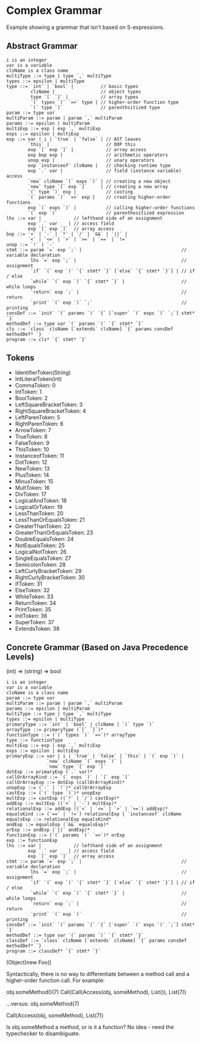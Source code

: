 # Complex Grammar #

Example showing a grammar that isn't based on S-expressions.

## Abstract Grammar ##

```
i is an integer
var is a variable
clsName is a class name
multiType ::= type | type `,` multiType
types ::= epsilon | multiType
type ::= `int` | `bool` |          // basic types
         clsName |                 // object types
         type `[` `]` |            // array types
         `(` types `)` `=>` type | // higher-order function type
         `(` type `)`              // parenthsitized type
param ::= type var
multiParam ::= param | param `,` multiParam
params ::= epsilon | multiParam
multiExp ::= exp | exp `,` multiExp
exps ::= epsilon | multiExp
exp ::= var | i | `true` | `false` | // AST leaves
        `this` |                     // OOP this
        exp `[` exp `]` |            // array access
        exp bop exp |                // arithmetic operators
        unop exp |                   // unary operators
        exp `instanceof` clsName |   // checking runtime type
        exp `.` var |                // field (instance variable) access
        `new` clsName `(` exps `)` | // creating a new object
        `new` type `[` exp `]`     | // creating a new array
        `(` type `)` exp |           // casting
        `(` params `)` `=>` exp |    // creating higher-order functions
        exp `(` exps `)` |           // calling higher-order functions
        `(` exp `)`                  // parenthesitized expression
lhs ::= var |            // lefthand side of an assignment
        exp `.` var    | // access field
        exp `[` exp `]`  // array access
bop ::= `+` | `-` | `*` | `/` | `&&` | `||` |
        `<` | `<=` | `>` | `>=` | `==` | `!=`
unop ::= `!` | `-`
stmt ::= param `=` exp `;` |                                     // variable declaration
         lhs `=` exp `;` |                                       // assignment
         `if` `(` exp `)` `{` stmt* `}` [`else` `{` stmt* `}`] | // if / else
         `while` `(` exp `)` `{` stmt* `}` |                     // while loops
         `return` exp `;` |                                      // return
         `print` `(` exp `)` `;`                                 // printing
consDef ::= `init` `(` params `)` `{` [`super` `(` exps `)` `;`] stmt* `}`
methodDef ::= type var `(` params `)` `{` stmt* `}`
cls ::= `class` clsName [`extends` clsName] `{` params consDef methodDef* `}
program ::= cls* `{` stmt* `}`
```

## Tokens ##

- IdentifierToken(String)
- IntLiteralToken(int)
- CommaToken: 0
- IntToken: 1
- BoolToken: 2
- LeftSquareBracketToken: 3
- RightSquareBracketToken: 4
- LeftParenToken: 5
- RightParenToken: 6
- ArrowToken: 7
- TrueToken: 8
- FalseToken: 9
- ThisToken: 10
- InstanceofToken: 11
- DotToken: 12
- NewToken: 13
- PlusToken: 14
- MinusToken: 15
- MultToken: 16
- DivToken: 17
- LogicalAndToken: 18
- LogicalOrToken: 19
- LessThanToken: 20
- LessThanOrEqualsToken: 21
- GreaterThanToken: 22
- GreaterThanOrEqualsToken: 23
- DoubleEqualsToken: 24
- NotEqualsToken: 25
- LogicalNotToken: 26
- SingleEqualsToken: 27
- SemicolonToken: 28
- LeftCurlyBracketToken: 29
- RightCurlyBracketToken: 30
- IfToken: 31
- ElseToken: 32
- WhileToken: 33
- ReturnToken: 34
- PrintToken: 35
- InitToken: 36
- SuperToken: 37
- ExtendsToken: 38

## Concrete Grammar (Based on Java Precedence Levels) ##

(int) => (string) => bool

```
i is an integer
var is a variable
clsName is a class name
param ::= type var
multiParam ::= param | param `,` multiParam
params ::= epsilon | multiParam
multiType ::= type | type `,` multiType
types ::= epsilon | multiType
primaryType ::= `int` | `bool` | clsName | `(` type `)`
arrayType ::= primaryType (`[` `]`)*
functionType ::= (`(` types `)` `=>`)* arrayType
type ::= functionType
multiExp ::= exp | exp `,` multiExp
exps ::= epsilon | multiExp
primaryExp ::= var | i | `true` | `false` | `this` | `(` exp `)` |
               `new` clsName `(` exps `)` |
               `new` type `[` exp `]`
dotExp ::= primaryExp (`.` var)*
callOrArrayKind ::= `(` exps `)` | `[` exp `]`
callOrArrayExp ::= dotExp (callOrArrayKind)*
unopExp ::= (`-` | `!`)* callOrArrayExp
castExp ::= (`(` type `)`)* unopExp
multExp ::= castExp ((`*` | `/`) castExp)*
addExp ::= multExp ((`+` | `-`) multExp)*
relationalExp ::= addExp ((`<` | `<=` | `>` | `>=`) addExp)*
equalsKind ::= (`==` | `!=`) relationalExp | `instanceof` clsName
equalsExp ::= relationalExp equalsKind*
andExp ::= equalsExp (`&&` equalsExp)*
orExp ::= andExp (`||` andExp)*
functionExp ::= (`(` params `)` `=>`)* orExp
exp ::= functionExp
lhs ::= var |            // lefthand side of an assignment
        exp `.` var    | // access field
        exp `[` exp `]`  // array access
stmt ::= param `=` exp `;` |                                     // variable declaration
         lhs `=` exp `;` |                                       // assignment
         `if` `(` exp `)` `{` stmt* `}` [`else` `{` stmt* `}`] | // if / else
         `while` `(` exp `)` `{` stmt* `}` |                     // while loops
         `return` exp `;` |                                      // return
         `print` `(` exp `)`                                     // printing
consDef ::= `init` `(` params `)` `{` [`super` `(` exps `)` `;`] stmt* `}`
methodDef ::= type var `(` params `)` `{` stmt* `}`
classDef ::= `class` clsName [`extends` clsName] `{` params consDef methodDef* `}
program ::= classDef* `{` stmt* `}`
```

(Object)new Foo()

Syntactically, there is no way to differentiate between a method
call and a higher-order function call.  For example:

obj.someMethod()(7)
Call(Call(Access(obj,
                 someMethod),
          List()),
     List(7))

...versus:
obj.someMethod(7)

Call(Access(obj, someMethod), List(7))

Is obj.someMethod a method, or is it a function?  No idea - need the typechecker to disambiguate.
